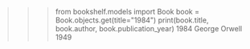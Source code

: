 >>> from bookshelf.models import Book
>>> book = Book.objects.get(title="1984")
>>> print(book.title, book.author, book.publication_year)
1984 George Orwell 1949
>>> 